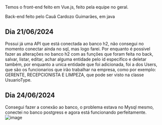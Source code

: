 Temos o front-end feito em Vue.js, feito pela equipe no geral.

Back-end feito pelo Cauã Cardozo Guimarães, em java 

## Dia 21/06/2024
Possui já uma API que está conectada ao banco h2, não consegui no momento conectar ainda no sql, mas logo farei.
Por enquanto é possivel fazer as alterações no banco h2 com as funções que foram feita no back, salvar, listar, editar, achar alguma entidade pelo id especifico e deletar também, por enquanto a unica entidade que foi adicionada, foi a dos Users, que são os funcionarios que irão trabalhar na empresa, como por exemplo: GERENTE, RECEPCIONISTA E LIMPEZA, que pode ser visto na classe UsuarioType.


## Dia 24/06/2024
Consegui fazer a conexão ao banco, o problema estava no Mysql mesmo, conectei no banco postgress e agora está funcionando perfeitamente.
![image](https://github.com/caique-probst/quinta-do-ypua/assets/83767012/ff5625e1-94bd-4748-8453-b6bd2cc6969e)
